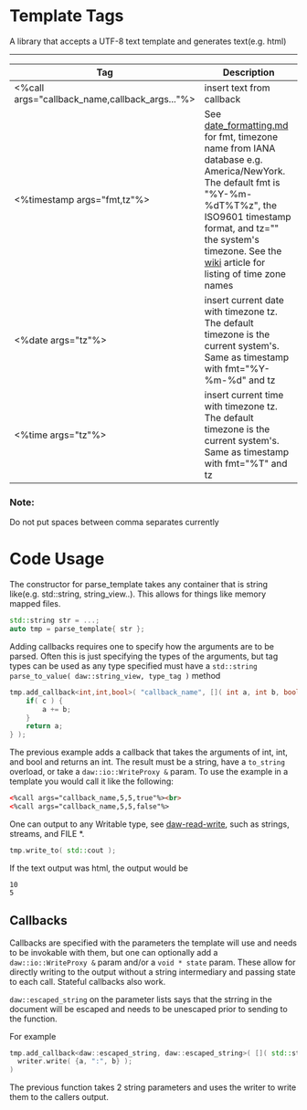 # Template Tags

A library that accepts a UTF-8 text template and generates text(e.g. html)

--------------

| Tag                                            | Description                                                                                                                                                                                                                                                                                                                          |
|------------------------------------------------|--------------------------------------------------------------------------------------------------------------------------------------------------------------------------------------------------------------------------------------------------------------------------------------------------------------------------------------|
| <%call args="callback_name,callback_args..."%> | insert text from callback                                                                                                                                                                                                                                                                                                            |
| <%timestamp args="fmt,tz"%>                    | See [date_formatting.md](date_formatting.md) for fmt, timezone name from IANA database e.g. America/NewYork. The default fmt is "%Y-%m-%dT%T%z", the ISO9601 timestamp format, and tz="" the system's timezone.  See the [wiki](https://en.wikipedia.org/wiki/List_of_tz_database_time_zones) article for listing of time zone names |
| <%date args="tz"%>                             | insert current date with timezone tz. The default timezone is the current system's.  Same as timestamp with fmt="%Y-%m-%d" and tz                                                                                                                                                                                                    |
| <%time args="tz"%>                             | insert current time with timezone tz.  The default timezone is the current system's. Same as timestamp with fmt="%T" and tz                                                                                                                                                                                                          |

### Note:

Do not put spaces between comma separates currently

# Code Usage

The constructor for parse_template takes any container that is string like(e.g. std::string, string_view..). This allows for things like memory mapped files.

``` C++
std::string str = ...;
auto tmp = parse_template{ str };
```

Adding callbacks requires one to specify how the arguments are to be parsed. Often this is just specifying the types of the arguments, but tag types can be used as any type specified must have a ``` std::string parse_to_value( daw::string_view, type_tag ) ``` method

``` C++
tmp.add_callback<int,int,bool>( "callback_name", []( int a, int b, bool c ) {
	if( c ) {
		a += b;
	}
	return a;
} );
```

The previous example adds a callback that takes the arguments of int, int, and bool and returns an int. The result must be a string, have a ``` to_string ``` overload, or take a `daw::io::WriteProxy &` param. To use the example in a template you would call it like the following:

``` html
<%call args="callback_name,5,5,true"%><br>
<%call args="callback_name,5,5,false"%>
```

One can output to any Writable type, see [daw-read-write](https://github.com/beached/daw_read_write), such as strings, streams, and FILE *.

```cpp
tmp.write_to( std::cout );
```

If the text output was html, the output would be

```
10
5
```

## Callbacks

Callbacks are specified with the parameters the template will use and needs to be invokable with them, but one can optionally add a `daw::io::WriteProxy &` param and/or a `void * state` param. These allow for directly writing to the output without a string intermediary and passing state to each call. Stateful callbacks also work.

`daw::escaped_string` on the parameter lists says that the strring in the document will be escaped and needs to be unescaped prior to sending to the function.

For example

```cpp
tmp.add_callback<daw::escaped_string, daw::escaped_string>( []( std::string a, std::string b, daw::io::WriteProxy & writer ) {
  writer.write( {a, ":", b} );
)
```

The previous function takes 2 string parameters and uses the writer to write them to the callers output.
